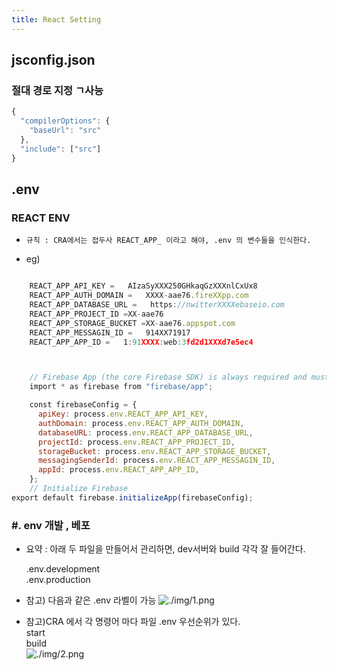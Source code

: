 ```yaml
---
title: React Setting
---
```


## jsconfig.json

### 절대 경로 지정 ㄱ사능

```js
{
  "compilerOptions": {
    "baseUrl": "src"
  },
  "include": ["src"]
}
```

## .env

### REACT ENV

-     규칙 : CRA에서는 접두사 REACT_APP_ 이라고 해야, .env 의 변수들을 인식한다.
- eg)

```js

	REACT_APP_API_KEY =   AIzaSyXXX250GHkaqGzXXXnlCxUx8
	REACT_APP_AUTH_DOMAIN =   XXXX-aae76.fireXXpp.com
	REACT_APP_DATABASE_URL =   https://nwitterXXXXebaseio.com
	REACT_APP_PROJECT_ID =XX-aae76
	REACT_APP_STORAGE_BUCKET =XX-aae76.appspot.com
	REACT_APP_MESSAGIN_ID =   914XX71917
	REACT_APP_APP_ID =   1:91XXXX:web:3fd2d1XXXd7e5ec4



	// Firebase App (the core Firebase SDK) is always required and must be listed first
	import * as firebase from "firebase/app";

	const firebaseConfig = {
	  apiKey: process.env.REACT_APP_API_KEY,
	  authDomain: process.env.REACT_APP_AUTH_DOMAIN,
	  databaseURL: process.env.REACT_APP_DATABASE_URL,
	  projectId: process.env.REACT_APP_PROJECT_ID,
	  storageBucket: process.env.REACT_APP_STORAGE_BUCKET,
	  messagingSenderId: process.env.REACT_APP_MESSAGIN_ID,
	  appId: process.env.REACT_APP_APP_ID,
	};
	// Initialize Firebase
export default firebase.initializeApp(firebaseConfig);
```

### #. env 개발 , 베포

- 요약 : 아래 두 파일을 만들어서 관리하면, dev서버와 build 각각 잘 들어간다.

  .env.development  
  .env.production

- 참고) 다음과 같은 .env 라벨이 가능
  ![./img/1.png](./img/1.png)

- 참고)CRA 에서 각 명령어 마다 파일 .env 우선순위가 있다.  
   start  
   build  
   ![./img/2.png](./img/2.png)
